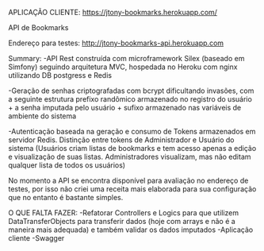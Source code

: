 APLICAÇÃO CLIENTE: https://jtony-bookmarks.herokuapp.com/

API de Bookmarks

Endereço para testes: http://jtony-bookmarks-api.herokuapp.com

Summary:
-API Rest construída com microframework Silex (baseado em Simfony) seguindo arquitetura MVC, hospedada no Heroku com nginx utilizando DB postgress e Redis

-Geração de senhas criptografadas com bcrypt dificultando invasões, com a seguinte estrutura 
      prefixo randômico armazenado no registro do usuário + a senha imputada pelo usuário + sufixo armazenado nas variáveis de ambiente do sistema

-Autenticação baseada na geração e consumo de Tokens armazenados em servidor Redis.  Distinção entre tokens de Administrador e Usuário do sistema (Usuários criam listas de bookmarks e tem acesso apenas a edição e visualização de suas listas. Administradores visualizam, mas não editam qualquer lista de todos os usuários)


No momento a API se encontra disponível para avaliação no endereço de testes, por isso não criei uma receita mais elaborada para sua configuração que no entanto é bastante simples.


O QUE FALTA FAZER:
-Refatorar Controllers e Logics para que utilizem DataTransferObjects para transferir dados (hoje com arrays e não é a maneira mais adequada) e também validar os dados imputados
-Aplicação cliente
-Swagger